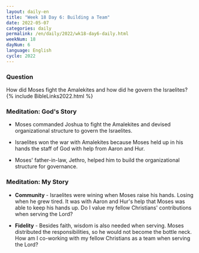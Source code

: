 ```yaml
---
layout: daily-en
title: "Week 18 Day 6: Building a Team"
date: 2022-05-07
categories: daily
permalink: /en/daily/2022/wk18-day6-daily.html
weekNum: 18
dayNum: 6
language: English
cycle: 2022
---
```

### Question     
How did Moses fight the Amalekites and how did he govern the Israelites?
{% include BibleLinks2022.html %} 

### Meditation: God's Story   
+ Moses commanded Joshua to fight the Amalekites and devised organizational structure to govern the Israelites. 

+ Israelites won the war with Amalekites because Moses held up in his hands the staff of God with help from Aaron and Hur. 

+ Moses' father-in-law, Jethro, helped him to build the organizational structure for governance. 

### Meditation: My Story   
+ **Community** - Israelites were wining when Moses raise his hands. Losing when he grew tired. It was with Aaron and Hur's help that Moses was able to keep his hands up. Do I value my fellow Christians' contributions when serving the Lord? 

+ **Fidelity** - Besides faith, wisdom is also needed when serving. Moses distributed the responsibilities, so he would not become the bottle neck. How am I co-working with my fellow Christians as a team when serving the Lord? 
